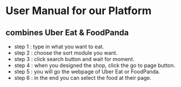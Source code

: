 # User Manual for our Platform
## combines Uber Eat & FoodPanda

* step 1 : type in what you want to eat.
* step 2 : choose the sort module you want.
* step 3 : click search button and wait for moment.
* step 4 : when you designed the shop, click the go to page button.
* step 5 : you will go the webpage of Uber Eat or FoodPanda.
* step 6 : in the end you can select the food at their page.
